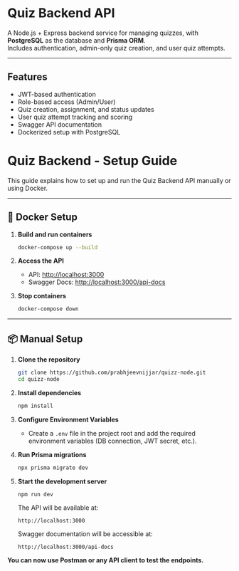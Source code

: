 # Quiz Backend API

A Node.js + Express backend service for managing quizzes, with **PostgreSQL** as the database and **Prisma ORM**.  
Includes authentication, admin-only quiz creation, and user quiz attempts.  

---

## Features
- JWT-based authentication
- Role-based access (Admin/User)
- Quiz creation, assignment, and status updates
- User quiz attempt tracking and scoring
- Swagger API documentation
- Dockerized setup with PostgreSQL

# Quiz Backend - Setup Guide

This guide explains how to set up and run the Quiz Backend API manually or using Docker.

---

## 🐳 Docker Setup

1. **Build and run containers**
   ```bash
   docker-compose up --build
   ```

2. **Access the API**
   - API: [http://localhost:3000](http://localhost:3000)
   - Swagger Docs: [http://localhost:3000/api-docs](http://localhost:3000/api-docs)

3. **Stop containers**
   ```bash
   docker-compose down
   ```

---

## 📦 Manual Setup

1. **Clone the repository**
   ```bash
   git clone https://github.com/prabhjeevnijjar/quizz-node.git
   cd quizz-node
   ```

2. **Install dependencies**
   ```bash
   npm install
   ```

3. **Configure Environment Variables**
   - Create a `.env` file in the project root and add the required environment variables (DB connection, JWT secret, etc.).

4. **Run Prisma migrations**
   ```bash
   npx prisma migrate dev
   ```

5. **Start the development server**
   ```bash
   npm run dev
   ```
   The API will be available at:
   ```
   http://localhost:3000
   ```
   Swagger documentation will be accessible at:
   ```
   http://localhost:3000/api-docs
   ```



**You can now use Postman or any API client to test the endpoints.**
